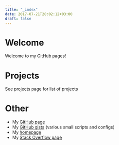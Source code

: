 ```yaml
---
title: "_index"
date: 2017-07-21T20:02:12+03:00
draft: false
---
```


# Welcome
Welcome to my GitHub pages! 

# Projects
See [projects](/projects) page for list of projects 

# Other
* My [GitHub page](https://github.com/raspi)
* My [GitHub gists](https://gist.github.com/raspi) (various small scripts and configs)
* My [homepage](https://raspi.fi/)
* My [Stack Overflow page](https://stackoverflow.com/users/71964/raspi)